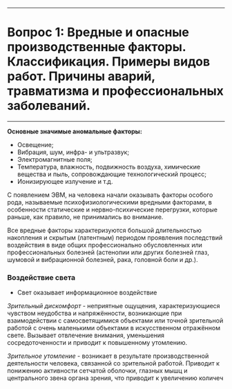 ___
# Вопрос 1: Вредные и опасные производственные факторы. Классификация. Примеры видов работ. Причины аварий, травматизма и профессиональных заболеваний.
___

**Основные значимые аномальные факторы:**

- Освещение;
- Вибрация, шум, инфра- и ультразвук;
- Электромагнитные поля;
- Температура, влажность, подвижность воздуха, химические вещества и пыль, сопровождающие технологический процесс;
- Ионизирующее излучение и т.д.

С появлением ЭВМ, на человека начали оказывать факторы особого рода, называемые психофизиологическими вредными факторами, в особенности статические и нервно-психические перегрузки, которые раньше, как правило, не принимались во внимание.

Все вредные факторы характеризуются большой длительностью накопления и скрытым (латентным) периодом проявления последствий воздействия в виде общих профессионально обусловленных или профессиональных болезней (астенопии или других болезней глаз, шумовой и вибрационной болезней, рака, головной боли и др.).

### Воздействие света

- Свет оказывает информационное воздействие

*Зрительный дискомфорт* - неприятные ощущения, характеризующиеся чувством неудобства и напряжённости, возникающие при взаимодействии с самосветящимися объектами или точной зрительной работой с очень маленькими объектами в искусственном отражённом свете. Вызывает отвлечение внимания, уменьшения сосредоточенности и приводит к повышенному утомлению.

*Зрительное утомление* - возникает в результате производственной деятельности человека, связанной со зрительной работой. Приводит к понижению активности сетчатой оболочки, глазных мышц и центрального звена органа зрения, что приводит к увеличению количеч
